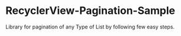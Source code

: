 # RecyclerView-Pagination-Sample
Library for pagination of any Type of List by following few easy steps.
